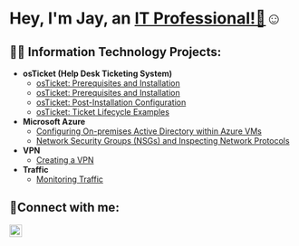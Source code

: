 
<h1>Hey, I'm Jay, an <a href="https://linkedin.com/in/jay-j-9386b9297">IT Professional!👋</a>☺</h1>

<h2>👨‍💻 Information Technology Projects:</h2>

- <b>osTicket (Help Desk Ticketing System)</b>
  - [osTicket: Prerequisites and Installation](https://github.com/jaysixco/osticket-prereqs)
  - [osTicket: Prerequisites and Installation](https://github.com/jaysixco/osticket-rd)
  - [osTicket: Post-Installation Configuration](https://github.com/jaysixco/post-install-config)
  - [osTicket: Ticket Lifecycle Examples](https://github.com/jaysixco/ticket-lifecycle)
- <b>Microsoft Azure</b>
  - [Configuring On-premises Active Directory within Azure VMs](https://github.com/jaysixco/configure-ad)
  - [Network Security Groups (NSGs) and Inspecting Network Protocols](https://github.com/jaysixco/azure-network-protocols)
- <b>VPN</b>
  - [Creating a VPN](https://github.com/jaysixco/creating-vpn)
- <b>Traffic</b>
  - [Monitoring Traffic](https://github.com/jaysixco/monitoring-traffic)

<h2>🤳Connect with me:</h2>

[<img align="left" alt="Jay | LinkedIn" width="22px" src="https://cdn.jsdelivr.net/npm/simple-icons@v3/icons/linkedin.svg" />][linkedin]

[linkedin]: https://linkedin.com/in/jay-j-9386b9297


<!--
**jaysixco/jaysixco** is a ✨ _special_ ✨ repository because its `README.md` (this file) appears on your GitHub profile.

Here are some ideas to get you started:

- 🔭 I’m currently working on ...
- 🌱 I’m currently learning ...
- 👯 I’m looking to collaborate on ...
- 🤔 I’m looking for help with ...
- 💬 Ask me about ...
- 📫 How to reach me: ...
- 😄 Pronouns: ...
- ⚡ Fun fact: ...
-->
